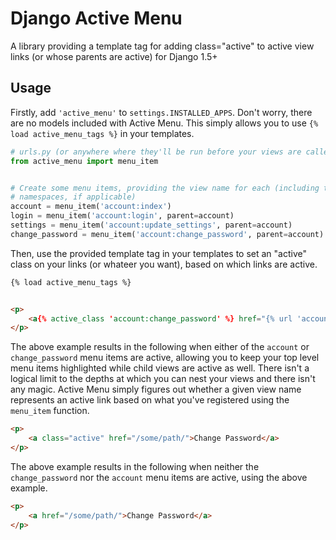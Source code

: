 Django Active Menu
==================

A library providing a template tag for adding class="active" to active view
links (or whose parents are active) for Django 1.5+

Usage
-----

Firstly, add `'active_menu'` to `settings.INSTALLED_APPS`. Don't worry, there
are no models included with Active Menu. This simply allows you to use
`{% load active_menu_tags %}` in your templates.

```python
# urls.py (or anywhere where they'll be run before your views are called)
from active_menu import menu_item


# Create some menu items, providing the view name for each (including their
# namespaces, if applicable)
account = menu_item('account:index')
login = menu_item('account:login', parent=account)
settings = menu_item('account:update_settings', parent=account)
change_password = menu_item('account:change_password', parent=account)
```

Then, use the provided template tag in your templates to set an "active" class
on your links (or whateer you want), based on which links are active.

```html
{% load active_menu_tags %}


<p>
    <a{% active_class 'account:change_password' %} href="{% url 'account:change_password' %}">Change Password</a>
</p>
```

The above example results in the following when either of the `account` or
`change_password` menu items are active, allowing you to keep your top level
menu items highlighted while child views are active as well. There isn't a
logical limit to the depths at which you can nest your views and there isn't
any magic. Active Menu simply figures out whether a given view name represents
an active link based on what you've registered using the `menu_item` function.

```html
<p>
    <a class="active" href="/some/path/">Change Password</a>
</p>
```

The above example results in the following when neither the `change_password`
nor the `account` menu items are active, using the above example.

```html
<p>
    <a href="/some/path/">Change Password</a>
</p>
```

